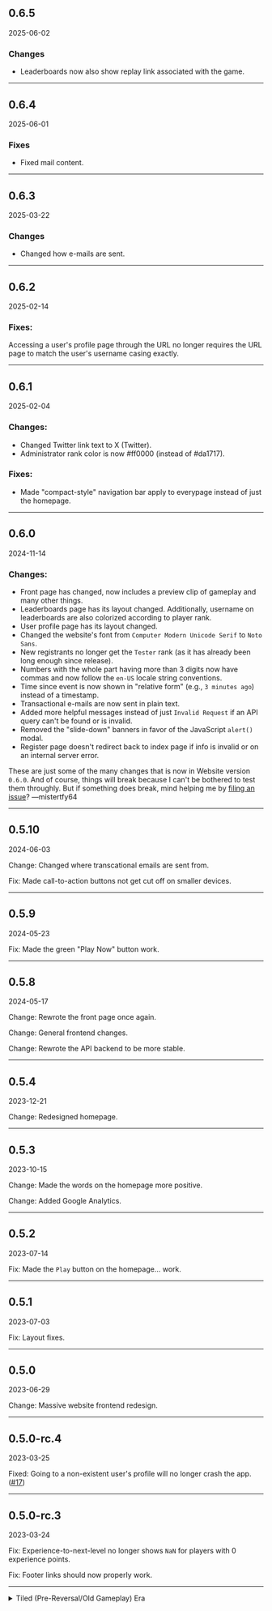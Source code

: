 ## 0.6.5
2025-06-02
### Changes
- Leaderboards now also show replay link associated with the game.

---
## 0.6.4
2025-06-01
### Fixes
- Fixed mail content.

---
## 0.6.3
2025-03-22
### Changes
- Changed how e-mails are sent.

---
## 0.6.2
2025-02-14
### Fixes:
Accessing a user's profile page through the URL no longer requires the URL page to match the user's username casing exactly.

---
## 0.6.1
2025-02-04
### Changes:
- Changed Twitter link text to X (Twitter).
- Administrator rank color is now #ff0000 (instead of #da1717).
### Fixes:
- Made "compact-style" navigation bar apply to everypage instead of just the homepage.

---
## 0.6.0
2024-11-14

### Changes:
- Front page has changed, now includes a preview clip of gameplay and many other things.
- Leaderboards page has its layout changed. Additionally, username on leaderboards are also colorized according to player rank.
- User profile page has its layout changed. 
- Changed the website's font from `Computer Modern Unicode Serif` to `Noto Sans`.
- New registrants no longer get the `Tester` rank (as it has already been long enough since release).
- Numbers with the whole part having more than 3 digits now have commas and now follow the `en-US` locale string conventions.
- Time since event is now shown in "relative form" (e.g., `3 minutes ago`) instead of a timestamp.
- Transactional e-mails are now sent in plain text.
- Added more helpful messages instead of just `Invalid Request` if an API query can't be found or is invalid.
- Removed the "slide-down" banners in favor of the JavaScript `alert()` modal.
- Register page doesn't redirect back to index page if info is invalid or on an internal server error.

These are just some of the many changes that is now in Website version `0.6.0`. And of course, things will break because I can't be bothered to test them throughly. But if something does break, mind helping me by [filing an issue](https://github.com/mathematicalbasedefenders/mathematicalbasedefenders.com/issues/new)? 
—mistertfy64

---
## 0.5.10
2024-06-03

Change: Changed where transcational emails are sent from.

Fix: Made call-to-action buttons not get cut off on smaller devices.

---
## 0.5.9
2024-05-23

Fix: Made the green "Play Now" button work.

---
## 0.5.8
2024-05-17

Change: Rewrote the front page once again.

Change: General frontend changes.

Change: Rewrote the API backend to be more stable.

---
## 0.5.4
2023-12-21

Change: Redesigned homepage.

---
## 0.5.3
2023-10-15

Change: Made the words on the homepage more positive.

Change: Added Google Analytics.

---
## 0.5.2
2023-07-14

Fix: Made the `Play` button on the homepage... work.

---
## 0.5.1
2023-07-03

Fix: Layout fixes.

---
## 0.5.0
2023-06-29

Change: Massive website frontend redesign.

---
## 0.5.0-rc.4
2023-03-25

Fixed: Going to a non-existent user's profile will no longer crash the app. ([#17](https://github.com/mathematicalbasedefenders/mathematicalbasedefenders.com/issues/17))

---
## 0.5.0-rc.3
2023-03-24

Fix: Experience-to-next-level no longer shows `NaN` for players with 0 experience points.

Fix: Footer links should now properly work.

---
<details><summary>Tiled (Pre-Reversal/Old Gameplay) Era</summary>

## 0.5.0-rc.1
2023-01-17

Change: Migrated most of the website to TypeScript.

Change: Redesigned footer.

Various bug fixes.


---
## 0.4.9
2022-09-11

Change: Redesigned the user information page.

Change: "Excess-text" pages now gets text from the [Information Repository](https://github.com/mathematicalbasedefenders/information).

Fix: Password reset links in e-mails should now work correctly.

Transparency Change: Added a `This website uses cookies` text at the bottom of the footer.

---
## 0.4.8
2022-08-20

Fixed a major bug with the API.

Removed in-between-page-loads ads (too annoying).

---
## 0.4.7
2022-08-14

Added more messages saying that Mathematical Base Defenders is not a real math tutor.

Removed the sole award the game got from the website.

---
## 0.4.6
2022-07-15

Added advertisements. They only show up at the front page. Ad placement is subject to change at anytime.

---
## 0.4.5
2022-07-15

Bug fixes.

---
## 0.4.4
2022-07-11

Bug fixes.

---
## 0.4.3
2022-07-11

Bug fixes.

---
## 0.4.2
2022-07-09

Bug fixes.

---
## 0.4.1
2022-06-20

Bug fixes.

---
## 0.4.0
2022-06-20

New public API.

The website has also been rewritten to use the new public API.

---
## 0.3.1
2022-05-16

Rewritten everything internally, again.

---
## 0.3.0
2022-04-24

Rewritten all the pages (internally).

---
## 0.2.15
2022-04-05

Bug fixes.

---
## 0.2.14
2022-04-04

Added more information on the Leaderboards.

---
## 0.2.13
2022-03-19

Added an award that Mathematical Base Defenders won to the home page. That's it. (makes the game much more reputable)

---
## 0.2.12
2022-03-16

Error messages will now be displayed on the same page.

---
## 0.2.11
2022-02-20

Added Easy Mode leaderboards.

---
## 0.2.10
2022-02-03

Security improvements and bug fixes.

---
## 0.2.9
2022-11-23

Fixed an important bug because the Game Master is incompotent at fixing bugs and his skillset is not that far.

---
## 0.2.8
2022-11-22

<strong>Note: This website version was not released because of a critical bug that is now fixed in version 0.2.9</strong>


Made Statistics and Users page look nicer for both known players and unknown players.

Open Source licenses loading speeds are now extremely fast, and now includes every dependecy of the modules this website uses.

Names on Leaderboards are now colored according to the player's rank.

Minor changes and improvements.

---
## 0.2.7
2022-01-13

Added an [attribution](https://mathematicalbasedefenders.com/attribution) page for fonts used.

The "Play" button on the homepage works now.

Minor changes and improvements.

---
## 0.2.6
2022-01

Forgot to put update notes here lol

---
## 0.2.5
2022-01-03

Minor changes and improvements.

---
## 0.2.4
2021-12-30

Revamped and added a LOT of information on the About page.

---
## 0.2.3
2021-12-24

Minor changes.

---
## 0.2.2
2021-11-26

Minor changes.

---
## 0.2.1
2021-11-11

You can now [reset your password](https://mathematicalbasedefenders.com/forgot-password).

Instead of needing to know the user number to find information about a user, you can now find information about a user with just their username.

(i.e. Instead of having to do
[https://mathematicalbasedefenders.com/users?number=1](https://mathematicalbasedefenders.com/users?number=1), you can now do [https://mathematicalbasedefenders.com/users?username=mistertfy64](https://mathematicalbasedefenders.com/users?username=mistertfy64))

The former method still works.

More stuff in About page.

---
## 0.2.0
2021-10-23

Bottom toolbar

Email verification

---
## 0.1.6
2021-10-03

New content.

New About page.

Bug fixes.

---
## 0.1.5
2021-10-03

New content.

New About page.

Bug fixes.

---
## 0.1.4
2021-09-22

Website "redesign".

New content.

Bug fixes.
<details>
